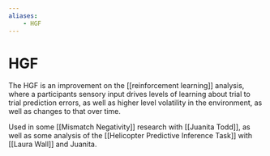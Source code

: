 ```yaml
---
aliases:
    - HGF
---
```


# HGF

The HGF is an improvement on the [[reinforcement learning]] analysis, where a participants sensory input drives levels of learning about trial to trial prediction errors, as well as higher level volatility in the environment, as well as changes to that over time.

Used in some [[Mismatch Negativity]] research with [[Juanita Todd]], as well as some analysis of the [[Helicopter Predictive Inference Task]] with [[Laura Wall]] and Juanita.
